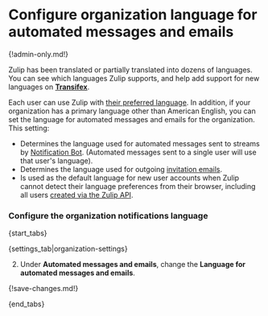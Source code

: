 # Configure organization language for automated messages and emails

{!admin-only.md!}

Zulip has been translated or partially translated into dozens of
languages. You can see which languages Zulip supports, and help add
support for new languages on **[Transifex](https://www.transifex.com/zulip/zulip/)**.

Each user can use Zulip with [their preferred
language](/help/change-your-language). In addition, if your
organization has a primary language other than American English, you
can set the language for automated messages and emails for the organization. This setting:

* Determines the language used for automated messages sent to streams
  by [Notification
  Bot](/help/configure-notification-bot). (Automated messages sent to a
  single user will use that user's language).
* Determines the language used for outgoing
  [invitation emails](/help/invite-new-users).
* Is used as the default language for new user accounts when Zulip
  cannot detect their language preferences from their browser,
  including all users [created via the Zulip API][api-create-user].

### Configure the organization notifications language

{start_tabs}

{settings_tab|organization-settings}

2. Under **Automated messages and emails**, change the **Language for automated messages and emails**.

{!save-changes.md!}

{end_tabs}

[api-create-user]: https://zulip.com/api/create-user
